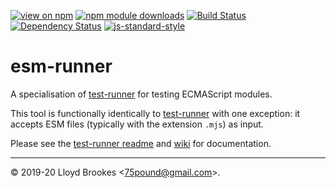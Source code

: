 [![view on npm](https://img.shields.io/npm/v/esm-runner.svg)](https://www.npmjs.org/package/esm-runner)
[![npm module downloads](https://img.shields.io/npm/dt/esm-runner.svg)](https://www.npmjs.org/package/esm-runner)
[![Build Status](https://travis-ci.org/test-runner-js/esm-runner.svg?branch=master)](https://travis-ci.org/test-runner-js/esm-runner)
[![Dependency Status](https://badgen.net/david/dep/test-runner-js/esm-runner)](https://david-dm.org/test-runner-js/esm-runner)
[![js-standard-style](https://img.shields.io/badge/code%20style-standard-brightgreen.svg)](https://github.com/feross/standard)

# esm-runner

A specialisation of [test-runner](https://github.com/test-runner-js/test-runner) for testing ECMAScript modules.

This tool is functionally identically to [test-runner](https://github.com/test-runner-js/test-runner) with one exception: it accepts ESM files (typically with the extension `.mjs`) as input.

Please see the [test-runner readme](https://github.com/test-runner-js/test-runner) and [wiki](https://github.com/test-runner-js/test-runner/wiki) for documentation.

* * *

&copy; 2019-20 Lloyd Brookes \<75pound@gmail.com\>.

